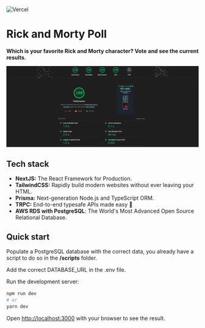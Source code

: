 ![Vercel](http://therealsujitk-vercel-badge.vercel.app/?app=rick-and-morty-poll)

# Rick and Morty Poll

**Which is your favorite Rick and Morty character? Vote and see the current results.**

![Alt text](./public/lighthouse-screenshot.png "Lighthouse")

## Tech stack

- **NextJS:** The React Framework for Production.
- **TailwindCSS:** Rapidly build modern websites without ever leaving your HTML.
- **Prisma:** Next-generation Node.js and TypeScript ORM.
- **TRPC:** End-to-end typesafe APIs made easy :purple_heart:
- **AWS RDS with PostgreSQL**: The World's Most Advanced Open Source Relational Database.

## Quick start

Populate a PostgreSQL database with the correct data, you already have a script to do so in the **/scripts** folder.

Add the correct DATABASE_URL in the .env file.

Run the development server:

```bash
npm run dev
# or
yarn dev
```

Open [http://localhost:3000](http://localhost:3000) with your browser to see the result.


